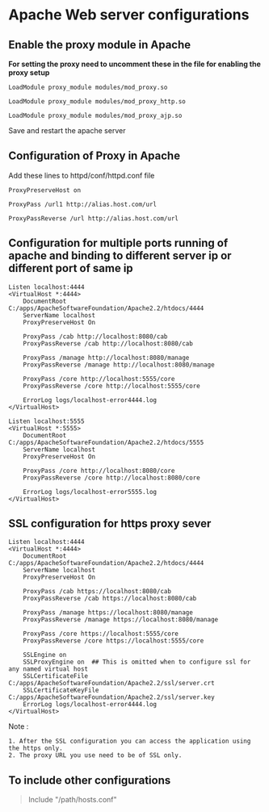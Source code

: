 # Apache Web server configurations

## Enable the proxy module in Apache

**For setting the proxy need to uncomment these in the file for enabling the proxy setup**

    LoadModule proxy_module modules/mod_proxy.so

    LoadModule proxy_module modules/mod_proxy_http.so
    
    LoadModule proxy_module modules/mod_proxy_ajp.so
    
Save and restart the apache server



## Configuration of Proxy in Apache

Add these lines to httpd/conf/httpd.conf  file

    ProxyPreserveHost on

    ProxyPass /url1 http://alias.host.com/url
    
    ProxyPassReverse /url http://alias.host.com/url
    

## Configuration for multiple ports running of apache and binding to different server ip or different port of same ip

    Listen localhost:4444
    <VirtualHost *:4444>
        DocumentRoot C:/apps/ApacheSoftwareFoundation/Apache2.2/htdocs/4444
        ServerName localhost
        ProxyPreserveHost On
        
        ProxyPass /cab http://localhost:8080/cab
        ProxyPassReverse /cab http://localhost:8080/cab
        
        ProxyPass /manage http://localhost:8080/manage
        ProxyPassReverse /manage http://localhost:8080/manage
        
        ProxyPass /core http://localhost:5555/core
        ProxyPassReverse /core http://localhost:5555/core
        
        ErrorLog logs/localhost-error4444.log
    </VirtualHost>
    
    Listen localhost:5555
    <VirtualHost *:5555>
        DocumentRoot C:/apps/ApacheSoftwareFoundation/Apache2.2/htdocs/5555
        ServerName localhost
        ProxyPreserveHost On   
        
        ProxyPass /core http://localhost:8080/core
        ProxyPassReverse /core http://localhost:8080/core    
    
        ErrorLog logs/localhost-error5555.log
    </VirtualHost>
    
## SSL configuration for https proxy sever

    Listen localhost:4444
    <VirtualHost *:4444>
        DocumentRoot C:/apps/ApacheSoftwareFoundation/Apache2.2/htdocs/4444
        ServerName localhost
        ProxyPreserveHost On
        
        ProxyPass /cab https://localhost:8080/cab
        ProxyPassReverse /cab https://localhost:8080/cab
        
        ProxyPass /manage https://localhost:8080/manage
        ProxyPassReverse /manage https://localhost:8080/manage
        
        ProxyPass /core https://localhost:5555/core
        ProxyPassReverse /core https://localhost:5555/core
        
        SSLEngine on
        SSLProxyEngine on  ## This is omitted when to configure ssl for any named virtual host
        SSLCertificateFile C:/apps/ApacheSoftwareFoundation/Apache2.2/ssl/server.crt
        SSLCertificateKeyFile C:/apps/ApacheSoftwareFoundation/Apache2.2/ssl/server.key
        ErrorLog logs/localhost-error4444.log
    </VirtualHost>


Note :
 
    1. After the SSL configuration you can access the application using the https only.
    2. The proxy URL you use need to be of SSL only.

  
## To include other configurations

> Include "/path/hosts.conf"
